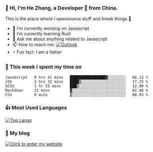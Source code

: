 ### 👋 Hi, I'm He Zhang, a Developer 🚀 from China.

This is the place where I opensource stuff and break things :rofl:

- 🔭  I’m currently working on Javascript
- 🌱  I’m currently learning Rust
- 💬  Ask me about anything related to Javascript
- 📫  How to reach me: [![Outlook](https://img.shields.io/badge/-Outlook-0078D4?style=flat&logo=Microsoft-Outlook&logoColor=white)](mailto:zhanghecool@outlook.com)
- ⚡  Fun fact: I am a father

### 💪 This week I spent my time on 
<!--START_SECTION:waka-->
```text
JavaScript   9 hrs 41 mins   ████████████████▓░░░░░░░░   66.13 % 
JSX          2 hrs 32 mins   ████▒░░░░░░░░░░░░░░░░░░░░   17.33 % 
SCSS         1 hr 53 mins    ███▒░░░░░░░░░░░░░░░░░░░░░   12.90 % 
Markdown     21 mins         ▓░░░░░░░░░░░░░░░░░░░░░░░░   02.40 % 
CSS          8 mins          ▒░░░░░░░░░░░░░░░░░░░░░░░░   00.93 % 
```
<!--END_SECTION:waka-->

### 👍 Most Used Languages
[![Top Langs](https://github-readme-stats.vercel.app/api/top-langs/?username=zhanghecool&layout=compact)](https://zhanghe.cool)

### 🌈 My blog 
[![Click to enter my website](https://cdn.jsdelivr.net/gh/zhanghecool/assets/images/gif/zhanghecools.gif)](https://zhanghe.cool)
